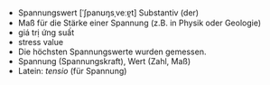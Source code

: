 - Spannungswert	[ˈʃpanʊŋsˌveːɐ̯t]	Substantiv (der)
- Maß für die Stärke einer Spannung (z.B. in Physik oder Geologie)
- giá trị ứng suất
- stress value
- Die höchsten Spannungswerte wurden gemessen.
- Spannung (Spannungskraft), Wert (Zahl, Maß)	
- Latein: *tensio* (für Spannung)